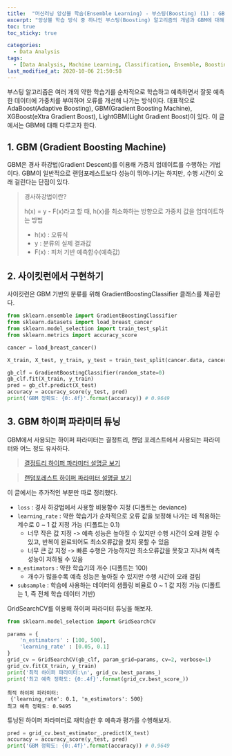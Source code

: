 ```yaml
---
title:  "머신러닝 앙상블 학습(Ensemble Learning) - 부스팅(Boosting) (1) : GBM"
excerpt: "앙상블 학습 방식 중 하나인 부스팅(Boosting) 알고리즘의 개념과 GBM에 대해 정리한 글입니다."
toc: true
toc_sticky: true

categories:
  - Data Analysis
tags:
  - [Data Analysis, Machine Learning, Classification, Ensemble, Boosting, GBM, Scikit learn]
last_modified_at: 2020-10-06 21:50:58
---
```


부스팅 알고리즘은 여러 개의 약한 학습기를 순차적으로 학습하고 예측하면서 잘못 예측한 데이터에 가중치를 부여하며 오류를 개선해 나가는 방식이다. 대표적으로 AdaBoost(Adaptive Boosting), GBM(Gradient Boosting Machine), XGBoost(eXtra Gradient Boost), LightGBM(Light Gradient Boost)이 있다. 이 글에서는 GBM에 대해 다루고자 한다.  

## 1. GBM (Gradient Boosting Machine)  

GBM은 경사 하강법(Gradient Descent)를 이용해 가중치 업데이트를 수행하는 기법이다. GBM이 일반적으로 랜덤포레스트보다 성능이 뛰어나기는 하지만, 수행 시간이 오래 걸린다는 단점이 있다.    

> 경사하강법이란?
> 
> h(x) = y - F(x)라고 할 때, h(x)를 최소화하는 방향으로 가중치 값을 업데이트하는 방법
> 
> - h(x) : 오류식
> - y : 분류의 실제 결과값
> - F(x) : 피처 기반 예측함수(예측값)


## 2. 사이킷런에서 구현하기  

사이킷런은 GBM 기반의 분류를 위해 GradientBoostingClassifier 클래스를 제공한다.  

```py
from sklearn.ensemble import GradientBoostingClassifier
from sklearn.datasets import load_breast_cancer
from sklearn.model_selection import train_test_split
from sklearn.metrics import accuracy_score

cancer = load_breast_cancer()

X_train, X_test, y_train, y_test = train_test_split(cancer.data, cancer.target, test_size=0.2, random_state=0)

gb_clf = GradientBoostingClassifier(random_state=0)
gb_clf.fit(X_train, y_train)
pred = gb_clf.predict(X_test)
accuracy = accuracy_score(y_test, pred)
print('GBM 정확도: {0:.4f}'.format(accuracy)) # 0.9649
```  

## 3. GBM 하이퍼 파라미터 튜닝  

GBM에서 사용되는 하이퍼 파라미터는 결정트리, 랜덤 포레스트에서 사용되는 파라미터와 어느 정도 유사하다.  

> [결정트리 하이퍼 파라미터 설명글 보기](https://ek-koh.github.io/data%20analysis/decision-tree/#3-%EA%B2%B0%EC%A0%95%ED%8A%B8%EB%A6%AC%EC%9D%98-%EA%B3%BC%EC%A0%81%ED%95%A9)  

> [랜덤포레스트 하이퍼 파라미터 설명글 보기](https://ek-koh.github.io/data%20analysis/random-forest/#3-%EB%9E%9C%EB%8D%A4-%ED%8F%AC%EB%A0%88%EC%8A%A4%ED%8A%B8-%ED%95%98%EC%9D%B4%ED%8D%BC-%ED%8C%8C%EB%9D%BC%EB%AF%B8%ED%84%B0-%ED%8A%9C%EB%8B%9D)  

이 글에서는 추가적인 부분만 따로 정리했다.  

- `loss` : 경사 하강법에서 사용할 비용함수 지정 (디폴트는 deviance)
- `learning_rate` : 약한 학습기가 순차적으로 오류 값을 보정해 나가는 데 적용하는 계수로 0 ~ 1 값 지정 가능 (디폴트는 0.1)
  - 너무 작은 값 지정 -> 예측 성능은 높아질 수 있지만 수행 시간이 오래 걸릴 수 있고, 반복이 완료되어도 최소오류값을 찾지 못할 수 있음
  - 너무 큰 값 지정 -> 빠른 수행은 가능하지만 최소오류값을 못찾고 지나쳐 예측 성능이 저하될 수 있음
- `n_estimators` : 약한 학습기의 개수 (디폴트는 100)
  - 개수가 많을수록 예측 성능은 높아질 수 있지만 수행 시간이 오래 걸림
- `subsample` : 학습에 사용하는 데이터의 샘플링 비율로 0 ~ 1 값 지정 가능 (디폴트는 1, 즉 전체 학습 데이터 기반)  

GridSearchCV를 이용해 하이퍼 파라미터 튜닝을 해보자.  

```py
from sklearn.model_selection import GridSearchCV

params = {
    'n_estimators' : [100, 500],
    'learning_rate' : [0.05, 0.1]
}
grid_cv = GridSearchCV(gb_clf, param_grid=params, cv=2, verbose=1)
grid_cv.fit(X_train, y_train)
print('최적 하이퍼 파라미터:\n', grid_cv.best_params_)
print('최고 예측 정확도: {0:.4f}'.format(grid_cv.best_score_))
```  

```
최적 하이퍼 파라미터:
 {'learning_rate': 0.1, 'n_estimators': 500}
최고 예측 정확도: 0.9495
```  

튜닝된 하이퍼 파라미터로 재학습한 후 예측과 평가를 수행해보자.  

```py
pred = grid_cv.best_estimator_.predict(X_test)
accuracy = accuracy_score(y_test, pred)
print('GBM 정확도: {0:.4f}'.format(accuracy)) # 0.9649
```   



